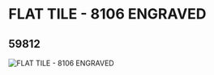 # FLAT TILE  - 8106 ENGRAVED
## 59812
![FLAT TILE  - 8106 ENGRAVED](https://lc-www-live-s.legocdn.com/media/bricks/5/2/4506552.jpg)